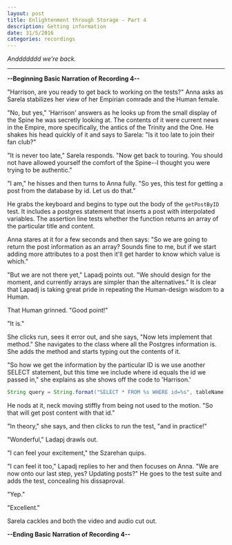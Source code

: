 ```yaml
---
layout: post
title: Enlightenment through Storage - Part 4
description: Getting information
date: 31/5/2016
categories: recordings
---
```


*Anddddddd we're back.*

---

**--Beginning Basic Narration of Recording 4--**

"Harrison, are you ready to get back to working on the tests?" Anna asks as Sarela stabilizes her view of her Empirian comrade and the Human female.

"No, but yes," 'Harrison' answers as he looks up from the small display of the Spine he was secretly looking at. The contents of it were current news in the Empire, more specifically, the antics of the Trinity and the One. He shakes his head quickly of it and says to Sarela: "Is it too late to join their fan club?"

"It is never too late," Sarela responds. "Now get back to touring. You should not have allowed yourself the comfort of the Spine--I thought you were trying to be authentic."

"I am," he hisses and then turns to Anna fully. "So yes, this test for getting a post from the database by id. Let us do that."

He grabs the keyboard and begins to type out the body of the `getPostByID` test. It includes a postgres statement that inserts a post with interpolated variables. The assertion line tests whether the function returns an array of the particular title and content.

Anna stares at it for a few seconds and then says: "So we are going to return the post information as an array? Sounds fine to me, but if we start adding more attributes to a post then it'll get harder to know which value is which."

"But we are not there yet," Lapadj points out. "We should design for the moment, and currently arrays are simpler than the alternatives." It is clear that Lapadj is taking great pride in repeating the Human-design wisdom to a Human.

That Human grinned. "Good point!"

"It is."

She clicks run, sees it error out, and she says, "Now lets implement that method." She navigates to the class where all the Postgres information is. She adds the method and starts typing out the contents of it.

"So how we get the information by the particular ID is we use another SELECT statement, but this time we include where id equals the id we passed in," she explains as she shows off the code to 'Harrison.'

```java
String query = String.format("SELECT * FROM %s WHERE id=%s", tableName, id);
```

He nods at it, neck moving stiffly from being not used to the motion. "So that will get post content with that id."

"In theory," she says, and then clicks to run the test, "and in practice!"

"Wonderful," Ladapj drawls out.

"I can feel your excitement," the Szarehan quips.

"I can feel it too," Lapadj replies to her and then focuses on Anna. "We are now onto our last step, yes? Updating posts?" He goes to the test suite and adds the test, concealing his dissaproval.

"Yep."

"Excellent."

Sarela cackles and both the video and audio cut out.

**--Ending Basic Narration of Recording 4--**
